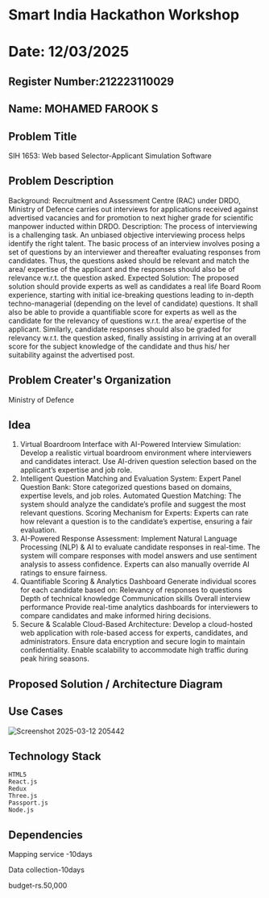 # Smart India Hackathon Workshop
# Date: 12/03/2025
## Register Number:212223110029
## Name: MOHAMED FAROOK S
## Problem Title
SIH 1653: Web based Selector-Applicant Simulation Software
## Problem Description
Background: Recruitment and Assessment Centre (RAC) under DRDO, Ministry of Defence carries out interviews for applications received against advertised vacancies and for promotion to next higher grade for scientific manpower inducted within DRDO. Description: The process of interviewing is a challenging task. An unbiased objective interviewing process helps identify the right talent. The basic process of an interview involves posing a set of questions by an interviewer and thereafter evaluating responses from candidates. Thus, the questions asked should be relevant and match the area/ expertise of the applicant and the responses should also be of relevance w.r.t. the question asked. Expected Solution: The proposed solution should provide experts as well as candidates a real life Board Room experience, starting with initial ice-breaking questions leading to in-depth techno-managerial (depending on the level of candidate) questions. It shall also be able to provide a quantifiable score for experts as well as the candidate for the relevancy of questions w.r.t. the area/ expertise of the applicant. Similarly, candidate responses should also be graded for relevancy w.r.t. the question asked, finally assisting in arriving at an overall score for the subject knowledge of the candidate and thus his/ her suitability against the advertised post.

## Problem Creater's Organization
Ministry of Defence

## Idea
1. Virtual Boardroom Interface with AI-Powered Interview Simulation:
Develop a realistic virtual boardroom environment where interviewers and candidates interact.
Use AI-driven question selection based on the applicant’s expertise and job role.
2. Intelligent Question Matching and Evaluation System:
Expert Panel Question Bank: Store categorized questions based on domains, expertise levels, and job roles.
Automated Question Matching: The system should analyze the candidate’s profile and suggest the most relevant questions.
Scoring Mechanism for Experts: Experts can rate how relevant a question is to the candidate’s expertise, ensuring a fair evaluation.
3. AI-Powered Response Assessment:
Implement Natural Language Processing (NLP) & AI to evaluate candidate responses in real-time.
The system will compare responses with model answers and use sentiment analysis to assess confidence.
Experts can also manually override AI ratings to ensure fairness.
4. Quantifiable Scoring & Analytics Dashboard
Generate individual scores for each candidate based on:
Relevancy of responses to questions
Depth of technical knowledge
Communication skills
Overall interview performance
Provide real-time analytics dashboards for interviewers to compare candidates and make informed hiring decisions.
5. Secure & Scalable Cloud-Based Architecture:
Develop a cloud-hosted web application with role-based access for experts, candidates, and administrators.
Ensure data encryption and secure login to maintain confidentiality.
Enable scalability to accommodate high traffic during peak hiring seasons.



## Proposed Solution / Architecture Diagram


## Use Cases
![Screenshot 2025-03-12 205442](https://github.com/user-attachments/assets/f0137e3c-78b2-4bda-a4e9-9401d83d2033)


## Technology Stack
```
HTML5
React.js
Redux
Three.js
Passport.js
Node.js
```

## Dependencies
Mapping service -10days

Data collection-10days

budget-rs.50,000
